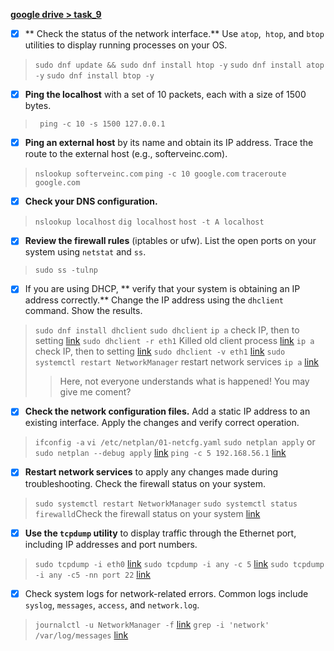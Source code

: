 **[google drive > task_9](https://drive.google.com/drive/folders/1RQ19otMdNyh7XkNfdDf_5wk1-EpC5UHT?usp=sharing)**

- [x] ** Check the status of the network interface.**  Use `atop`,` htop`, and `btop` utilities to display running processes on your OS.
 > `sudo dnf update && sudo dnf install htop -y`
 > `sudo dnf install atop -y`
 > `sudo dnf install btop -y`

- [x] **Ping the localhost** with a set of 10 packets, each with a size of 1500 bytes.
 > ` ping -c 10 -s 1500 127.0.0.1`

- [x] **Ping an external host** by its name and obtain its IP address. Trace the route to the external host (e.g., softerveinc.com).
 > `nslookup softerveinc.com`
 > `ping -c 10 google.com`
 > `traceroute google.com`

- [x] **Check your DNS configuration.**
 > `nslookup localhost`
 > `dig localhost`
 > `host -t A localhost`

- [x] **Review the firewall rules** (iptables or ufw). List the open ports on your system using `netstat` and `ss`.
 > `sudo ss -tulnp`

- [x] If you are using DHCP, ** verify that your system is obtaining an IP address correctly.** Change the IP address using the `dhclient` command. Show the results.
 > `sudo dnf install dhclient`
 > `sudo dhclient`
 > `ip a` check IP, then to setting [link](https://drive.google.com/file/d/1Thvm3ty9QgSIZvuMg1PrDk1Y0ULH2Si7/view?usp=sharing)
 > `sudo dhclient -r eth1` Killed old client process [link](https://drive.google.com/file/d/1jEowfeOgoZUR6TbA7S9JiqEuWapDK2lT/view?usp=sharing)
 > `ip a` check IP, then to setting [link](https://drive.google.com/file/d/1BeMNZu9JLD6WONMOCh0K3HgploeCqZMu/view?usp=sharing)
 > `sudo dhclient -v eth1` [link](https://drive.google.com/file/d/1xR3ZSPLIUkBkZcf7fk6H_p4QDqSG8URX/view?usp=sharing)
 > `sudo systemctl restart NetworkManager` restart network services
 >`ip a` [link](https://drive.google.com/file/d/1wjjDgNMDoAMOhFqIJbWB6ifNhIrl_6o2/view?usp=sharing)
 >> Here, not everyone understands what is happened! You may give me coment?

- [x] **Check the network configuration files.** Add a static IP address to
an existing interface. Apply the changes and verify correct operation.
 > `ifconfig -a`
 > `vi /etc/netplan/01-netcfg.yaml`
 > `sudo netplan apply` or `sudo netplan --debug apply` [link](https://drive.google.com/file/d/1Omv8CjzK2gXgeV2v82M1CfV5kGncvZGm/view?usp=sharing)
 > `ping -c 5 192.168.56.1` [link](https://drive.google.com/file/d/1zyHZdiSkeMraLeDCEpj8g3Rj_4iQ6twF/view?usp=sharing)

- [x] **Restart network services** to apply any changes made during troubleshooting. Check the firewall status on your system.
 > `sudo systemctl restart NetworkManager`
 > `sudo systemctl status firewalld`Check the firewall status on your system [link](https://drive.google.com/file/d/1wqmkE_PdCMFrmA9Eb6OKHl8f7KssoTdQ/view?usp=sharing)

- [x] **Use the `tcpdump` utility** to display traffic through the Ethernet port, including IP addresses and port numbers.
 > `sudo tcpdump -i eth0` [link](https://drive.google.com/file/d/114Y1LlvcUodQesExXpvZ4EWcyWARzOy_/view?usp=sharing)
 > `sudo tcpdump -i any -c 5` [link](https://drive.google.com/file/d/1-acktdhKURJvchmVeY0gbjmEqwrxB9NO/view?usp=sharing)
 > `sudo tcpdump -i any -c5 -nn port 22` [link](https://drive.google.com/file/d/1h3hSV4tkhPNoqez8ynVXLZg8RxWAALMU/view?usp=sharing) 

- [x] Check system logs for network-related errors. Common logs include `syslog`, `messages`, `access`, and `network.log`.
 > `journalctl -u NetworkManager -f` [link](https://drive.google.com/file/d/1umNkrfHLGY5-6DKqhUtSkpJ859dQuIP8/view?usp=sharing)
 > `grep -i 'network' /var/log/messages` [link](https://drive.google.com/file/d/12nVL8VawubJf_itYqmUyoiA70bdqrdgo/view?usp=sharing)
